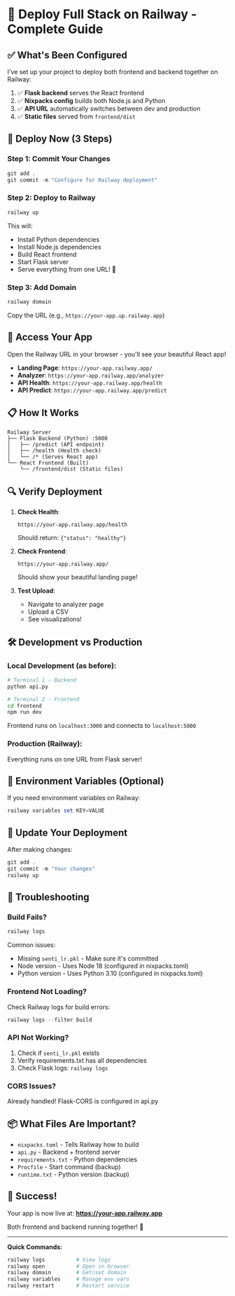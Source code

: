 # 🚂 Deploy Full Stack on Railway - Complete Guide

## ✅ What's Been Configured

I've set up your project to deploy both frontend and backend together on Railway:

1. ✅ **Flask backend** serves the React frontend
2. ✅ **Nixpacks config** builds both Node.js and Python
3. ✅ **API URL** automatically switches between dev and production
4. ✅ **Static files** served from `frontend/dist`

## 🚀 Deploy Now (3 Steps)

### Step 1: Commit Your Changes

```powershell
git add .
git commit -m "Configure for Railway deployment"
```

### Step 2: Deploy to Railway

```powershell
railway up
```

This will:
- Install Python dependencies
- Install Node.js dependencies
- Build React frontend
- Start Flask server
- Serve everything from one URL! 🎉

### Step 3: Add Domain

```powershell
railway domain
```

Copy the URL (e.g., `https://your-app.up.railway.app`)

## 🎯 Access Your App

Open the Railway URL in your browser - you'll see your beautiful React app!

- **Landing Page**: `https://your-app.railway.app/`
- **Analyzer**: `https://your-app.railway.app/analyzer`
- **API Health**: `https://your-app.railway.app/health`
- **API Predict**: `https://your-app.railway.app/predict`

## 📋 How It Works

```
Railway Server
├── Flask Backend (Python) :5000
│   ├── /predict (API endpoint)
│   ├── /health (Health check)
│   └── /* (Serves React app)
└── React Frontend (Built)
    └── /frontend/dist (Static files)
```

## 🔍 Verify Deployment

1. **Check Health**:
   ```
   https://your-app.railway.app/health
   ```
   Should return: `{"status": "healthy"}`

2. **Check Frontend**:
   ```
   https://your-app.railway.app/
   ```
   Should show your beautiful landing page!

3. **Test Upload**:
   - Navigate to analyzer page
   - Upload a CSV
   - See visualizations!

## 🛠️ Development vs Production

### Local Development (as before):
```bash
# Terminal 1 - Backend
python api.py

# Terminal 2 - Frontend
cd frontend
npm run dev
```

Frontend runs on `localhost:3000` and connects to `localhost:5000`

### Production (Railway):
Everything runs on one URL from Flask server!

## 📝 Environment Variables (Optional)

If you need environment variables on Railway:

```powershell
railway variables set KEY=VALUE
```

## 🔄 Update Your Deployment

After making changes:

```powershell
git add .
git commit -m "Your changes"
railway up
```

## 🐛 Troubleshooting

### Build Fails?
```powershell
railway logs
```

Common issues:
- Missing `senti_lr.pkl` - Make sure it's committed
- Node version - Uses Node 18 (configured in nixpacks.toml)
- Python version - Uses Python 3.10 (configured in nixpacks.toml)

### Frontend Not Loading?
Check Railway logs for build errors:
```powershell
railway logs --filter build
```

### API Not Working?
1. Check if `senti_lr.pkl` exists
2. Verify requirements.txt has all dependencies
3. Check Flask logs: `railway logs`

### CORS Issues?
Already handled! Flask-CORS is configured in api.py

## 📦 What Files Are Important?

- `nixpacks.toml` - Tells Railway how to build
- `api.py` - Backend + frontend server
- `requirements.txt` - Python dependencies
- `Procfile` - Start command (backup)
- `runtime.txt` - Python version (backup)

## 🎉 Success!

Your app is now live at: **https://your-app.railway.app**

Both frontend and backend running together! 🚀

---

**Quick Commands:**
```bash
railway logs          # View logs
railway open          # Open in browser
railway domain        # Get/set domain
railway variables     # Manage env vars
railway restart       # Restart service
```
